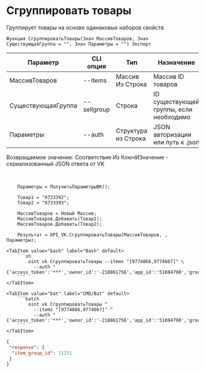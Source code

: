 ﻿---
sidebar_position: 7
---

# Сгруппировать товары
 Группирует товары на основе одинаковых наборов свойств



`Функция СгруппироватьТовары(Знач МассивТоваров, Знач СуществующаяГруппа = "", Знач Параметры = "") Экспорт`

  | Параметр | CLI опция | Тип | Назначение |
  |-|-|-|-|
  | МассивТоваров | --items | Массив Из Строка | Массив ID товаров |
  | СуществующаяГруппа | --sellgroup | Строка | ID существующей группы, если необходимо |
  | Параметры | --auth | Структура из Строка | JSON авторизации или путь к .json |

  
  Возвращаемое значение:   Соответствие Из КлючИЗначение - сериализованный JSON ответа от VK

<br/>




```bsl title="Пример кода"
    Параметры = ПолучитьПараметрыВК();

    Товар1 = "9733392";
    Товар2 = "9733393";

    МассивТоваров = Новый Массив;
    МассивТоваров.Добавить(Товар1);
    МассивТоваров.Добавить(Товар2);

    Результат = OPI_VK.СгруппироватьТовары(МассивТоваров, , Параметры);
```
    

 <Tabs>
  
    <TabItem value="bash" label="Bash" default>
        ```sh
            oint vk СгруппироватьТовары --items "[9774866,9774867]" \
              --auth "{'access_token':'***','owner_id':'-218861756','app_id':'51694790','group_id':'218861756'}"
        ```
    </TabItem>
  
    <TabItem value="bat" label="CMD/Bat" default>
        ```batch
            oint vk СгруппироватьТовары ^
              --items "[9774866,9774867]" ^
              --auth "{'access_token':'***','owner_id':'-218861756','app_id':'51694790','group_id':'218861756'}"
        ```
    </TabItem>
</Tabs>


```json title="Результат"
{
 "response": {
  "item_group_id": 11251
 }
}
```
